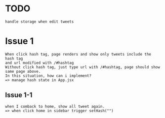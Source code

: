 # TODO

    handle storage when edit tweets

# Issue 1

    When click hash tag, page renders and show only tweets include the hash tag
    and url modified with /#hashtag
    Without click hash tag, just type url with /#hashtag, page should show same page above.
    In this situation, how can i implement?
    => manage hash state in App.jsx

## Issue 1-1

    when I comback to home, show all tweet again.
    => when click home in sidebar trigger setHash("")
